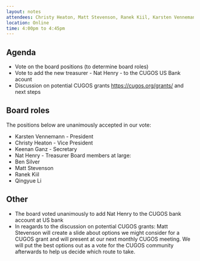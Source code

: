 ```yaml
---
layout: notes
attendees: Christy Heaton, Matt Stevenson, Ranek Kiil, Karsten Vennemann, Nat Henry, Ben Silver, Keenan Ganz, Qingyue Li
location: Online
time: 4:00pm to 4:45pm
---
```


## Agenda

* Vote on the board positions (to determine board roles)
* Vote to add the new treasurer - Nat Henry - to the CUGOS US Bank acount
* Discussion on potential CUGOS grants https://cugos.org/grants/ and next steps

## Board roles

The positions below are unanimously accepted in our vote:

* Karsten Vennemann - President
* Christy Heaton - Vice President
* Keenan Ganz - Secretary 
* Nat Henry - Treasurer
Board members at large:
* Ben Silver
* Matt Stevenson
* Ranek Kiil
* Qingyue Li

## Other 

* The board voted unanimously to add Nat Henry to the CUGOS bank account at US bank
* In reagards to the discussion on potential CUGOS grants: Matt Stevenson will create a slide about options we might consider for a CUGOS grant and will present at our next monthly CUGOS meeting. We will put the best options out as a vote for the CUGOS community afterwards to help us decide which route to take.